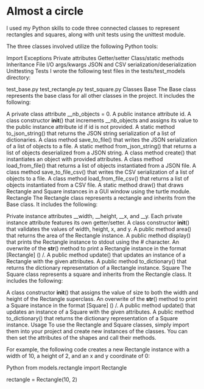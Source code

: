 # Almost a circle

I used my Python skills to code three connected classes to represent rectangles and squares, along with unit tests using the unittest module.

The three classes involved utilize the following Python tools:

Import
Exceptions
Private attributes
Getter/setter
Class/static methods
Inheritance
File I/O
args/kwargs
JSON and CSV serialization/deserialization
Unittesting
Tests
I wrote the following test files in the tests/test_models directory:

test_base.py
test_rectangle.py
test_square.py
Classes
Base
The Base class represents the base class for all other classes in the project. It includes the following:

A private class attribute __nb_objects = 0.
A public instance attribute id.
A class constructor __init__() that increments __nb_objects and assigns its value to the public instance attribute id if id is not provided.
A static method to_json_string() that returns the JSON string serialization of a list of dictionaries.
A class method save_to_file() that writes the JSON serialization of a list of objects to a file.
A static method from_json_string() that returns a list of objects deserialized from a JSON string.
A class method create() that instantiates an object with provided attributes.
A class method load_from_file() that returns a list of objects instantiated from a JSON file.
A class method save_to_file_csv() that writes the CSV serialization of a list of objects to a file.
A class method load_from_file_csv() that returns a list of objects instantiated from a CSV file.
A static method draw() that draws Rectangle and Square instances in a GUI window using the turtle module.
Rectangle
The Rectangle class represents a rectangle and inherits from the Base class. It includes the following:

Private instance attributes __width, __height, __x, and __y. Each private instance attribute features its own getter/setter.
A class constructor __init__() that validates the values of width, height, x, and y.
A public method area() that returns the area of the Rectangle instance.
A public method display() that prints the Rectangle instance to stdout using the # character.
An overwrite of the __str__() method to print a Rectangle instance in the format [Rectangle] (<id>) <x>/<y>.
A public method update() that updates an instance of a Rectangle with the given attributes.
A public method to_dictionary() that returns the dictionary representation of a Rectangle instance.
Square
The Square class represents a square and inherits from the Rectangle class. It includes the following:

A class constructor __init__() that assigns the value of size to both the width and height of the Rectangle superclass.
An overwrite of the __str__() method to print a Square instance in the format [Square] (<id>) <x>/<y>.
A public method update() that updates an instance of a Square with the given attributes.
A public method to_dictionary() that returns the dictionary representation of a Square instance.
Usage
To use the Rectangle and Square classes, simply import them into your project and create new instances of the classes. You can then set the attributes of the shapes and call their methods.

For example, the following code creates a new Rectangle instance with a width of 10, a height of 2, and an x and y coordinate of 0:

Python
from models.rectangle import Rectangle

rectangle = Rectangle(10, 2)

